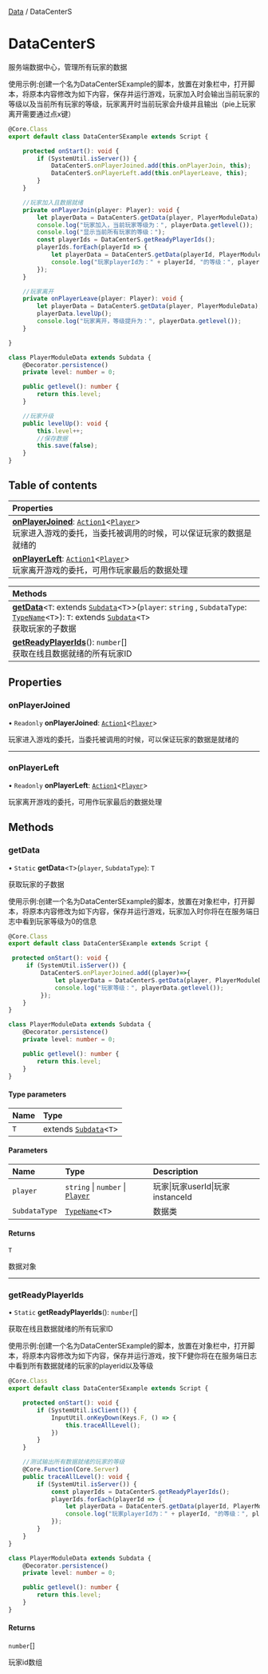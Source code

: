 [Data](../groups/Core.Data.md) / DataCenterS

# DataCenterS <Badge type="tip" text="Class" /> <Score text="DataCenterS" />

服务端数据中心，管理所有玩家的数据

使用示例:创建一个名为DataCenterSExample的脚本，放置在对象栏中，打开脚本，将原本内容修改为如下内容，保存并运行游戏，玩家加入时会输出当前玩家的等级以及当前所有玩家的等级，玩家离开时当前玩家会升级并且输出（pie上玩家离开需要通过点x键）
```ts
@Core.Class
export default class DataCenterSExample extends Script {

    protected onStart(): void {
        if (SystemUtil.isServer()) {
            DataCenterS.onPlayerJoined.add(this.onPlayerJoin, this);
            DataCenterS.onPlayerLeft.add(this.onPlayerLeave, this);
        }
    }

    //玩家加入且数据就绪
    private onPlayerJoin(player: Player): void {
        let playerData = DataCenterS.getData(player, PlayerModuleData);
        console.log("玩家加入，当前玩家等级为：", playerData.getlevel());
        console.log("显示当前所有玩家的等级：");
        const playerIds = DataCenterS.getReadyPlayerIds();
        playerIds.forEach(playerId => {
            let playerData = DataCenterS.getData(playerId, PlayerModuleData);
            console.log("玩家playerId为：" + playerId, "的等级：", playerData.getlevel());
        });
    }

    //玩家离开
    private onPlayerLeave(player: Player): void {
        let playerData = DataCenterS.getData(player, PlayerModuleData);
        playerData.levelUp();
        console.log("玩家离开，等级提升为：", playerData.getlevel());
    }

}

class PlayerModuleData extends Subdata {
    @Decorator.persistence()
    private level: number = 0;

    public getlevel(): number {
        return this.level;
    }

    //玩家升级
    public levelUp(): void {
        this.level++;
        //保存数据
        this.save(false);
    }
}
```

## Table of contents

| Properties |
| :-----|
| **[onPlayerJoined](mw.DataCenterS.md#onplayerjoined)**: [`Action1`](mw.Action1.md)<[`Player`](mw.Player.md)\> <br> 玩家进入游戏的委托，当委托被调用的时候，可以保证玩家的数据是就绪的|
| **[onPlayerLeft](mw.DataCenterS.md#onplayerleft)**: [`Action1`](mw.Action1.md)<[`Player`](mw.Player.md)\> <br> 玩家离开游戏的委托，可用作玩家最后的数据处理|

| Methods |
| :-----|
| **[getData](mw.DataCenterS.md#getdata)**<`T`: extends [`Subdata`](mw.Subdata.md)<`T`\>\>(`player`: `string` \, `SubdataType`: [`TypeName`](../interfaces/mw.TypeName.md)<`T`\>): `T`: extends [`Subdata`](mw.Subdata.md)<`T`\> <br> 获取玩家的子数据|
| **[getReadyPlayerIds](mw.DataCenterS.md#getreadyplayerids)**(): `number`[] <br> 获取在线且数据就绪的所有玩家ID|

## Properties

### onPlayerJoined <Score text="onPlayerJoined" /> 

• `Readonly` **onPlayerJoined**: [`Action1`](mw.Action1.md)<[`Player`](mw.Player.md)\>

玩家进入游戏的委托，当委托被调用的时候，可以保证玩家的数据是就绪的

___

### onPlayerLeft <Score text="onPlayerLeft" /> 

• `Readonly` **onPlayerLeft**: [`Action1`](mw.Action1.md)<[`Player`](mw.Player.md)\>

玩家离开游戏的委托，可用作玩家最后的数据处理

## Methods

### getData <Score text="getData" /> 

• `Static` **getData**<`T`\>(`player`, `SubdataType`): `T` <Badge type="tip" text="server" />

获取玩家的子数据


使用示例:创建一个名为DataCenterSExample的脚本，放置在对象栏中，打开脚本，将原本内容修改为如下内容，保存并运行游戏，玩家加入时你将在在服务端日志中看到玩家等级为0的信息
```ts
@Core.Class
export default class DataCenterSExample extends Script {

 protected onStart(): void {
     if (SystemUtil.isServer()) {
         DataCenterS.onPlayerJoined.add((player)=>{
             let playerData = DataCenterS.getData(player, PlayerModuleData);
             console.log("玩家等级：", playerData.getlevel());
         });
    }
}

class PlayerModuleData extends Subdata {
    @Decorator.persistence()
    private level: number = 0;

    public getlevel(): number {
        return this.level;
    }
}
```

#### Type parameters

| Name | Type |
| :------ | :------ |
| `T` | extends [`Subdata`](mw.Subdata.md)<`T`\> |

#### Parameters

| Name | Type | Description |
| :------ | :------ | :------ |
| `player` | `string` \| `number` \| [`Player`](mw.Player.md) |  玩家\|玩家userId\|玩家instanceId |
| `SubdataType` | [`TypeName`](../interfaces/mw.TypeName.md)<`T`\> |  数据类 |

#### Returns

`T`

数据对象

___

### getReadyPlayerIds <Score text="getReadyPlayerIds" /> 

• `Static` **getReadyPlayerIds**(): `number`[] <Badge type="tip" text="server" />

获取在线且数据就绪的所有玩家ID


使用示例:创建一个名为DataCenterSExample的脚本，放置在对象栏中，打开脚本，将原本内容修改为如下内容，保存并运行游戏，按下F健你将在在服务端日志中看到所有数据就绪的玩家的playerid以及等级
```ts
@Core.Class
export default class DataCenterSExample extends Script {

    protected onStart(): void {
        if (SystemUtil.isClient()) {
            InputUtil.onKeyDown(Keys.F, () => {
                this.traceAllLevel();
            })
        }
    }

    //测试输出所有数据就绪的玩家的等级
    @Core.Function(Core.Server)
    public traceAllLevel(): void {
        if (SystemUtil.isServer()) {
            const playerIds = DataCenterS.getReadyPlayerIds();
            playerIds.forEach(playerId => {
                let playerData = DataCenterS.getData(playerId, PlayerModuleData);
                console.log("玩家playerId为：" + playerId, "的等级：", playerData.getlevel());
            });
        }
    }
}

class PlayerModuleData extends Subdata {
    @Decorator.persistence()
    private level: number = 0;

    public getlevel(): number {
        return this.level;
    }
}
```

#### Returns

`number`[]

玩家id数组
